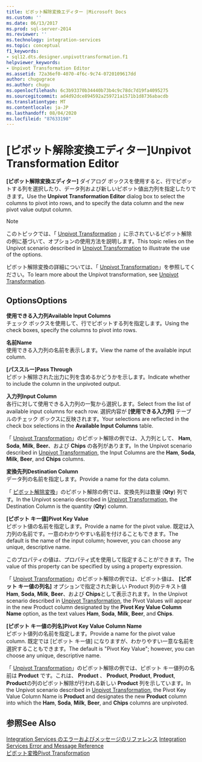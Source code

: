 ```yaml
---
title: ピボット解除変換エディター |Microsoft Docs
ms.custom: ''
ms.date: 06/13/2017
ms.prod: sql-server-2014
ms.reviewer: ''
ms.technology: integration-services
ms.topic: conceptual
f1_keywords:
- sql12.dts.designer.unpivottransformation.f1
helpviewer_keywords:
- Unpivot Transformation Editor
ms.assetid: 72a36ef0-4070-4f6c-9c74-0720109617dd
author: chugugrace
ms.author: chugu
ms.openlocfilehash: 6c3b93370b34440b73b4c9c78dc7d19fa4095275
ms.sourcegitcommit: ad4d92dce894592a259721a1571b1d8736abacdb
ms.translationtype: MT
ms.contentlocale: ja-JP
ms.lasthandoff: 08/04/2020
ms.locfileid: "87633198"
---
```

# <a name="unpivot-transformation-editor"></a><span data-ttu-id="305ec-102">[ピボット解除変換エディター]</span><span class="sxs-lookup"><span data-stu-id="305ec-102">Unpivot Transformation Editor</span></span>
  <span data-ttu-id="305ec-103">**[ピボット解除変換エディター]** ダイアログ ボックスを使用すると、行でピボットする列を選択したり、データ列および新しいピボット値出力列を指定したりできます。</span><span class="sxs-lookup"><span data-stu-id="305ec-103">Use the **Unpivot Transformation Editor** dialog box to select the columns to pivot into rows, and to specify the data column and the new pivot value output column.</span></span>  
  
> [!NOTE]  
>  <span data-ttu-id="305ec-104"> このトピックでは、「 [Unpivot Transformation](data-flow/transformations/unpivot-transformation.md) 」に示されているピボット解除の例に基づいて、オプションの使用方法を説明します。</span><span class="sxs-lookup"><span data-stu-id="305ec-104">This topic relies on the Unpivot scenario described in [Unpivot Transformation](data-flow/transformations/unpivot-transformation.md) to illustrate the use of the options.</span></span>  
  
 <span data-ttu-id="305ec-105">ピボット解除変換の詳細については、「 [Unpivot Transformation](data-flow/transformations/unpivot-transformation.md)」を参照してください。</span><span class="sxs-lookup"><span data-stu-id="305ec-105">To learn more about the Unpivot transformation, see [Unpivot Transformation](data-flow/transformations/unpivot-transformation.md).</span></span>  
  
## <a name="options"></a><span data-ttu-id="305ec-106">Options</span><span class="sxs-lookup"><span data-stu-id="305ec-106">Options</span></span>  
 <span data-ttu-id="305ec-107">**使用できる入力列**</span><span class="sxs-lookup"><span data-stu-id="305ec-107">**Available Input Columns**</span></span>  
 <span data-ttu-id="305ec-108">チェック ボックスを使用して、行でピボットする列を指定します。</span><span class="sxs-lookup"><span data-stu-id="305ec-108">Using the check boxes, specify the columns to pivot into rows.</span></span>  
  
 <span data-ttu-id="305ec-109">**名前**</span><span class="sxs-lookup"><span data-stu-id="305ec-109">**Name**</span></span>  
 <span data-ttu-id="305ec-110">使用できる入力列の名前を表示します。</span><span class="sxs-lookup"><span data-stu-id="305ec-110">View the name of the available input column.</span></span>  
  
 <span data-ttu-id="305ec-111">**[パススルー]**</span><span class="sxs-lookup"><span data-stu-id="305ec-111">**Pass Through**</span></span>  
 <span data-ttu-id="305ec-112">ピボット解除された出力に列を含めるかどうかを示します。</span><span class="sxs-lookup"><span data-stu-id="305ec-112">Indicate whether to include the column in the unpivoted output.</span></span>  
  
 <span data-ttu-id="305ec-113">**入力列**</span><span class="sxs-lookup"><span data-stu-id="305ec-113">**Input Column**</span></span>  
 <span data-ttu-id="305ec-114">各行に対して使用できる入力列の一覧から選択します。</span><span class="sxs-lookup"><span data-stu-id="305ec-114">Select from the list of available input columns for each row.</span></span> <span data-ttu-id="305ec-115">選択内容が **[使用できる入力列]** テーブルのチェック ボックスに反映されます。</span><span class="sxs-lookup"><span data-stu-id="305ec-115">Your selections are reflected in the check box selections in the **Available Input Columns** table.</span></span>  
  
 <span data-ttu-id="305ec-116">「 [Unpivot Transformation](data-flow/transformations/unpivot-transformation.md)」のピボット解除の例では、入力列として、 **Ham**, **Soda**, **Milk**, **Beer**、および **Chips** の各列があります。</span><span class="sxs-lookup"><span data-stu-id="305ec-116">In the Unpivot scenario described in [Unpivot Transformation](data-flow/transformations/unpivot-transformation.md), the Input Columns are the **Ham**, **Soda**, **Milk**, **Beer**, and **Chips** columns.</span></span>  
  
 <span data-ttu-id="305ec-117">**変換先列**</span><span class="sxs-lookup"><span data-stu-id="305ec-117">**Destination Column**</span></span>  
 <span data-ttu-id="305ec-118">データ列の名前を指定します。</span><span class="sxs-lookup"><span data-stu-id="305ec-118">Provide a name for the data column.</span></span>  
  
 <span data-ttu-id="305ec-119">「 [ピボット解除変換](data-flow/transformations/unpivot-transformation.md)」のピボット解除の例では、変換先列は数量 (**Qty**) 列です。</span><span class="sxs-lookup"><span data-stu-id="305ec-119">In the Unpivot scenario described in [Unpivot Transformation](data-flow/transformations/unpivot-transformation.md), the Destination Column is the quantity (**Qty**) column.</span></span>  
  
 <span data-ttu-id="305ec-120">**[ピボット キー値]**</span><span class="sxs-lookup"><span data-stu-id="305ec-120">**Pivot Key Value**</span></span>  
 <span data-ttu-id="305ec-121">ピボット値の名前を指定します。</span><span class="sxs-lookup"><span data-stu-id="305ec-121">Provide a name for the pivot value.</span></span> <span data-ttu-id="305ec-122">既定は入力列の名前です。一意のわかりやすい名前を付けることもできます。</span><span class="sxs-lookup"><span data-stu-id="305ec-122">The default is the name of the input column; however, you can choose any unique, descriptive name.</span></span>  
  
 <span data-ttu-id="305ec-123">このプロパティの値は、プロパティ式を使用して指定することができます。</span><span class="sxs-lookup"><span data-stu-id="305ec-123">The value of this property can be specified by using a property expression.</span></span>  
  
 <span data-ttu-id="305ec-124">「 [Unpivot Transformation](data-flow/transformations/unpivot-transformation.md)」のピボット解除の例では、ピボット値は、 **[ピボット キー値の列名]** オプションで指定された新しい Product 列のテキスト値 **Ham**, **Soda**, **Milk**, **Beer**、および **Chips**として表示されます。</span><span class="sxs-lookup"><span data-stu-id="305ec-124">In the Unpivot scenario described in [Unpivot Transformation](data-flow/transformations/unpivot-transformation.md), the Pivot Values will appear in the new Product column designated by the **Pivot Key Value Column Name** option, as the text values **Ham**, **Soda**, **Milk**, **Beer**, and **Chips**.</span></span>  
  
 <span data-ttu-id="305ec-125">**[ピボット キー値の列名]**</span><span class="sxs-lookup"><span data-stu-id="305ec-125">**Pivot Key Value Column Name**</span></span>  
 <span data-ttu-id="305ec-126">ピボット値列の名前を指定します。</span><span class="sxs-lookup"><span data-stu-id="305ec-126">Provide a name for the pivot value column.</span></span> <span data-ttu-id="305ec-127">既定では [ピボット キー値] になりますが、わかりやすい一意な名前を選択することもできます。</span><span class="sxs-lookup"><span data-stu-id="305ec-127">The default is "Pivot Key Value"; however, you can choose any unique, descriptive name.</span></span>  
  
 <span data-ttu-id="305ec-128">「 [Unpivot Transformation](data-flow/transformations/unpivot-transformation.md)」のピボット解除の例では、ピボット キー値列の名前は **Product** です。これは、 **Product** 、 **Product**, **Product**, **Product**, **Product**の列のピボット解除が行われる新しい **Product** 列を示しています。</span><span class="sxs-lookup"><span data-stu-id="305ec-128">In the Unpivot scenario described in [Unpivot Transformation](data-flow/transformations/unpivot-transformation.md), the Pivot Key Value Column Name is **Product** and designates the new **Product** column into which the **Ham**, **Soda**, **Milk**, **Beer**, and **Chips** columns are unpivoted.</span></span>  
  
## <a name="see-also"></a><span data-ttu-id="305ec-129">参照</span><span class="sxs-lookup"><span data-stu-id="305ec-129">See Also</span></span>  
 <span data-ttu-id="305ec-130">[Integration Services のエラーおよびメッセージのリファレンス](../../2014/integration-services/integration-services-error-and-message-reference.md) </span><span class="sxs-lookup"><span data-stu-id="305ec-130">[Integration Services Error and Message Reference](../../2014/integration-services/integration-services-error-and-message-reference.md) </span></span>  
 [<span data-ttu-id="305ec-131">ピボット変換</span><span class="sxs-lookup"><span data-stu-id="305ec-131">Pivot Transformation</span></span>](data-flow/transformations/pivot-transformation.md)  
  
  
